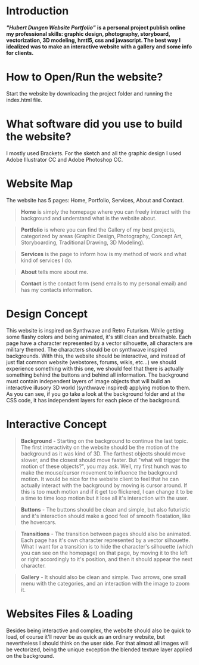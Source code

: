 # Introduction
***"Hubert Dungen Website Portfolio"*** **is a personal project publish online my professional skills: graphic design, photography, storyboard, vectorization, 3D modeling, hmtl5, css and javascript. The best way I idealized was to make an interactive website with a gallery and some info for clients.** 

# How to Open/Run the website?
Start the website by downloading the project folder and running the index.html file.

# What software did you use to build the website?
I mostly used Brackets. For the sketch and all the graphic design I used Adobe Illustrator CC and Adobe Photoshop CC. 

# Website Map
The website has 5 pages: Home, Portfolio, Services, About and Contact.
> **Home** is simply the homepage where you can freely interact with the background and understand what is the website about.

> **Portfolio** is where you can find the Gallery of my best projects, categorized by areas (Graphic Design, Photography, Concept Art, Storyboarding, Traditional Drawing, 3D Modeling).

> **Services** is the page to inform how is my method of work and what kind of services I do.

> **About** tells more about me.

> **Contact** is the contact form (send emails to my personal email) and has my contacts information.

# Design Concept 
This website is inspired on Synthwave and Retro Futurism. While getting some flashy colors and being animated, it's still clean and breathable. Each page have a character represented by a vector silhouette, all characters are military themed. The characters should be on synthwave inspired backgrounds. With this, the website should be interactive, and instead of just flat common website (webstores, forums, wikis, etc...) we should experience something with this one, we should feel that there is actually something behind the buttons and behind all information. 
The background must contain independent layers of image objects that will build an interactive illusory 3D world (synthwave inspired) applying motion to them. As you can see, if you go take a look at the background folder and at the CSS code, it has independent layers for each piece of the background. 

# Interactive Concept
> **Background** - Starting on the background to continue the last topic. The first interactivity on the website should be the motion of the background as it was kind of 3D. The farthest objects should move slower, and the closest should move faster. But "what will trigger the motion of these objects?", you may ask. Well, my first hunch was to make the mouse/cursor movement to influence the background motion. It would be nice for the website client to feel that he can actually interact with the background by moving is cursor around. If this is too much motion and if it get too flickered, I can change it to be a time to time loop motion but it lose all it's interaction with the user.

> **Buttons** - The buttons should be clean and simple, but also futuristic and it's interaction should make a good feel of smooth floatation, like the hovercars.  

> **Transitions** - The transition between pages should also be animated. Each page has it's own character represented by a vector silhouette. What I want for a transition is to hide the character's silhouette (which you can see on the homepage) on that page, by moving it to the left or right accordingly to it's position, and then it should appear the next character.

> **Gallery** - It should also be clean and simple. Two arrows, one small menu with the categories, and an interaction with the image to zoom it.

# Websites Files & Loading
Besides being interactive and complex, the website should also be quick to load, of course it'll never be as quick as an ordinary website, but nevertheless I should think on the user side. For that almost all images will be vectorized, being the unique exception the blended texture layer applied on the background.
